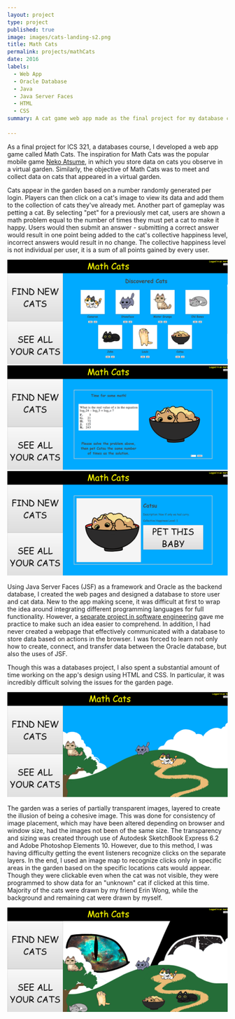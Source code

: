 ```yaml
---
layout: project
type: project
published: true
image: images/cats-landing-s2.png
title: Math Cats
permalink: projects/mathCats
date: 2016
labels:
  - Web App
  - Oracle Database
  - Java
  - Java Server Faces
  - HTML
  - CSS
summary: A cat game web app made as the final project for my database class.

---
```


As a final project for ICS 321, a databases course, I developed a web app game called Math Cats. The inspiration for Math Cats was the popular mobile game [Neko Atsume](https://en.wikipedia.org/wiki/Neko_Atsume), in which you store data on cats you observe in a virtual garden. Similarly, the objective of Math Cats was to meet and collect data on cats that appeared in a virtual garden.

Cats appear in the garden based on a number randomly generated per login. Players can then click on a cat's image to view its data and add them to the collection of cats they've already met. Another part of gameplay was petting a cat. By selecting "pet" for a previously met cat, users are shown a math problem equal to the number of times they must pet a cat to make it happy. Users would then submit an answer - submitting a correct answer would result in one point being added to the cat's collective happiness level, incorrect answers would result in no change. The collective happiness level is not individual per user, it is a sum of all points gained by every user.

<div class="ui medium images">
  <img class="ui image" src="../images/cats-collection.png">
  <img class="ui image" src="../images/cats-pet.png">
  <img class="ui image" src="../images/cats-statistics.png">
</div>

Using Java Server Faces (JSF) as a framework and Oracle as the backend database, I created the web pages and designed a database to store user and cat data. New to the app making scene, it was difficult at first to wrap the idea around integrating different programming languages for full functionality. However, a [separate project in software engineering](https://mariahgaoiran.github.io/projects/CS) gave me practice to make such an idea easier to comprehend. In addition, I had never created a webpage that effectively communicated with a database to store data based on actions in the browser. I was forced to learn not only how to create, connect, and transfer data between the Oracle database, but also the uses of JSF.

Though this was a databases project, I also spent a substantial amount of time working on the app's design using HTML and CSS. In particular, it was incredibly difficult solving the issues for the garden page.

<img class="ui image" src="../images/cats-garden-partial.png">

The garden was a series of partially transparent images, layered to create the illusion of being a cohesive image. This was done for consistency of image placement, which may have been altered depending on browser and window size, had the images not been of the same size. The transparency and sizing was created through use of Autodesk SketchBook Express 6.2 and Adobe Photoshop Elements 10.  However, due to this method, I was having difficulty getting the event listeners recognize clicks on the separate layers. In the end, I used an image map to recognize clicks only in specific areas in the garden based on the specific locations cats would appear. Though they were clickable even when the cat was not visible, they were programmed to show data for an "unknown" cat if clicked at this time.
Majority of the cats were drawn by my friend Erin Wong, while the background and remaining cat were drawn by myself.

<img class="ui image" src="../images/cats-garden-full.png">